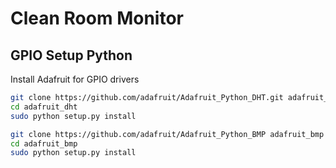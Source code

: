 # Clean Room Monitor

## GPIO Setup Python

Install Adafruit for GPIO drivers

```bash
git clone https://github.com/adafruit/Adafruit_Python_DHT.git adafruit_dht
cd adafruit_dht
sudo python setup.py install
```
```bash
git clone https://github.com/adafruit/Adafruit_Python_BMP adafruit_bmp
cd adafruit_bmp
sudo python setup.py install
